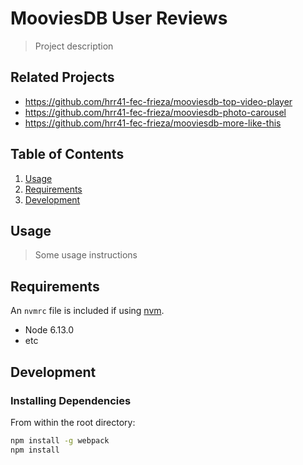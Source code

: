 # MooviesDB User Reviews

> Project description

## Related Projects

  - https://github.com/hrr41-fec-frieza/mooviesdb-top-video-player
  - https://github.com/hrr41-fec-frieza/mooviesdb-photo-carousel
  - https://github.com/hrr41-fec-frieza/mooviesdb-more-like-this

## Table of Contents

1. [Usage](#Usage)
1. [Requirements](#requirements)
1. [Development](#development)

## Usage

> Some usage instructions

## Requirements

An `nvmrc` file is included if using [nvm](https://github.com/creationix/nvm).

- Node 6.13.0
- etc

## Development

### Installing Dependencies

From within the root directory:

```sh
npm install -g webpack
npm install
```

